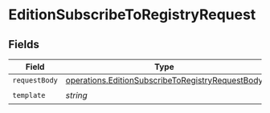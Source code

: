 # EditionSubscribeToRegistryRequest


## Fields

| Field                                                                                                                | Type                                                                                                                 | Required                                                                                                             | Description                                                                                                          |
| -------------------------------------------------------------------------------------------------------------------- | -------------------------------------------------------------------------------------------------------------------- | -------------------------------------------------------------------------------------------------------------------- | -------------------------------------------------------------------------------------------------------------------- |
| `requestBody`                                                                                                        | [operations.EditionSubscribeToRegistryRequestBody](../../models/operations/editionsubscribetoregistryrequestbody.md) | :heavy_minus_sign:                                                                                                   | N/A                                                                                                                  |
| `template`                                                                                                           | *string*                                                                                                             | :heavy_check_mark:                                                                                                   | Template id                                                                                                          |